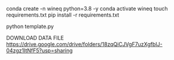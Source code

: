 conda create -n wineq python=3.8 -y
conda activate wineq
touch requirements.txt
pip install -r requirements.txt

python template.py

DOWNLOAD DATA FILE
https://drive.google.com/drive/folders/18zqQiCJVgF7uzXgfbIJ-04zgz1ItNfF5?usp=sharing